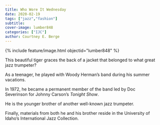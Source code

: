 ```yaml
---
title: Who Wore It Wednesday
date: 2020-02-19
tags: ["jazz","fashion"]
subtitle: 
cover-image: lumber848
categories: ["IJC"]
author: Courtney E. Berge
---
```


{% include feature/image.html objectid="lumber848" %}

This beautiful tiger graces the back of a jacket that belonged to what great jazz trumpeter?

As a teenager, he played with Woody Herman’s band during his summer vacations.

In 1972, he became a permanent member of the band led by Doc Severinson for Johnny Carson’s *Tonight Show*. 

He is the younger brother of another well-known jazz trumpeter.

Finally, materials from both he and his brother reside in the University of Idaho’s International Jazz Collection.
